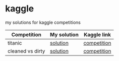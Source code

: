 # kaggle
my solutions for kaggle competitions


| Competition  |  My solution  | Kaggle link|
| ------------------- | ------------------- | ------------------- |
| titanic | [solution](titanic/titanic-competition.ipynb) | [competition](https://www.kaggle.com/competitions/titanic)|
| cleaned vs dirty | [solution](https://github.com/ParshinAD/kaggle/blob/41ada4e6b0597328eed508303838cb39d0719c74/cleaned_vs_dirty/cleaned-vs-dirty.ipynb) | [competition](https://www.kaggle.com/competitions/platesv2)|
